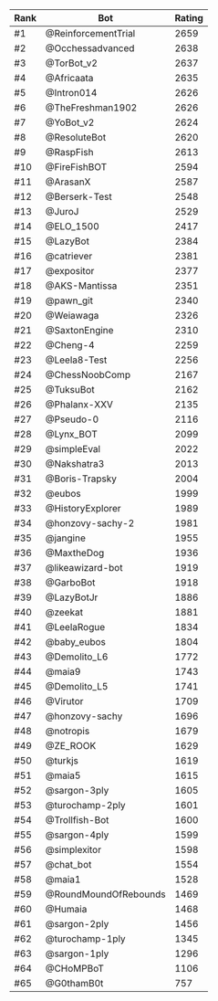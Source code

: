 Rank|Bot|Rating
---|---|---
#1|@ReinforcementTrial|2659
#2|@Occhessadvanced|2638
#3|@TorBot_v2|2637
#4|@Africaata|2635
#5|@Intron014|2626
#6|@TheFreshman1902|2626
#7|@YoBot_v2|2624
#8|@ResoluteBot|2620
#9|@RaspFish|2613
#10|@FireFishBOT|2594
#11|@ArasanX|2587
#12|@Berserk-Test|2548
#13|@JuroJ|2529
#14|@ELO_1500|2417
#15|@LazyBot|2384
#16|@catriever|2381
#17|@expositor|2377
#18|@AKS-Mantissa|2351
#19|@pawn_git|2340
#20|@Weiawaga|2326
#21|@SaxtonEngine|2310
#22|@Cheng-4|2259
#23|@Leela8-Test|2256
#24|@ChessNoobComp|2167
#25|@TuksuBot|2162
#26|@Phalanx-XXV|2135
#27|@Pseudo-0|2116
#28|@Lynx_BOT|2099
#29|@simpleEval|2022
#30|@Nakshatra3|2013
#31|@Boris-Trapsky|2004
#32|@eubos|1999
#33|@HistoryExplorer|1989
#34|@honzovy-sachy-2|1981
#35|@jangine|1955
#36|@MaxtheDog|1936
#37|@likeawizard-bot|1919
#38|@GarboBot|1918
#39|@LazyBotJr|1886
#40|@zeekat|1881
#41|@LeelaRogue|1834
#42|@baby_eubos|1804
#43|@Demolito_L6|1772
#44|@maia9|1743
#45|@Demolito_L5|1741
#46|@Virutor|1709
#47|@honzovy-sachy|1696
#48|@notropis|1679
#49|@ZE_ROOK|1629
#50|@turkjs|1619
#51|@maia5|1615
#52|@sargon-3ply|1605
#53|@turochamp-2ply|1601
#54|@Trollfish-Bot|1600
#55|@sargon-4ply|1599
#56|@simplexitor|1598
#57|@chat_bot|1554
#58|@maia1|1528
#59|@RoundMoundOfRebounds|1469
#60|@Humaia|1468
#61|@sargon-2ply|1456
#62|@turochamp-1ply|1345
#63|@sargon-1ply|1296
#64|@CHoMPBoT|1106
#65|@G0thamB0t|757
